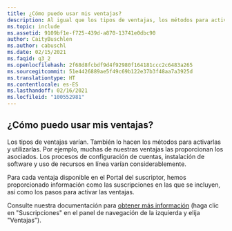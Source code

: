 ```yaml
---
title: ¿Cómo puedo usar mis ventajas?
description: Al igual que los tipos de ventajas, los métodos para activarlas y usarlas también varían. Por ejemplo, muchas de nuestras ventajas las proporcionan...
ms.topic: include
ms.assetid: 9109bf1e-f725-439d-a870-13741e0dbc90
author: CaityBuschlen
ms.author: cabuschl
ms.date: 02/15/2021
ms.faqid: q3_2
ms.openlocfilehash: 2f68d8fcbdf9d4f92980f164181ccc2c6483a265
ms.sourcegitcommit: 51e4426889ae5f49c69b122e37b3f48aa7a3925d
ms.translationtype: HT
ms.contentlocale: es-ES
ms.lasthandoff: 02/16/2021
ms.locfileid: "100552981"
---
```

## <a name="how-do-i-use-my-benefits"></a>¿Cómo puedo usar mis ventajas?

Los tipos de ventajas varían.  También lo hacen los métodos para activarlas y utilizarlas. Por ejemplo, muchas de nuestras ventajas las proporcionan los asociados.  Los procesos de configuración de cuentas, instalación de software y uso de recursos en línea varían considerablemente.

Para cada ventaja disponible en el Portal del suscriptor, hemos proporcionado información como las suscripciones en las que se incluyen, así como los pasos para activar las ventajas.

Consulte nuestra documentación para [obtener más información](https://docs.microsoft.com/visualstudio/subscriptions/whats-new-in-subscriptions) (haga clic en "Suscripciones" en el panel de navegación de la izquierda y elija "Ventajas").
